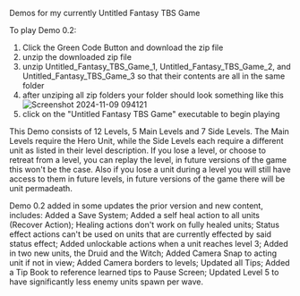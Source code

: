 Demos for my currently Untitled Fantasy TBS Game

To play Demo 0.2:
1) Click the Green Code Button and download the zip file
2) unzip the downloaded zip file
3) unzip Untitled_Fantasy_TBS_Game_1, Untitled_Fantasy_TBS_Game_2, and Untitled_Fantasy_TBS_Game_3 so that their contents are all in the same folder
4) after unziping all zip folders your folder should look something like this
![Screenshot 2024-11-09 094121](https://github.com/user-attachments/assets/518ba823-db6d-410d-b7d1-f4c47c6074ed)
5) click on the "Untitled Fantasy TBS Game" executable to begin playing

This Demo consists of 12 Levels, 5 Main Levels and 7 Side Levels. The Main Levels require the Hero Unit, while the Side Levels each require a different unit as listed in their level description. If you lose a level, or choose to retreat from a level, you can replay the level, in future versions of the game this won't be the case. Also if you lose a unit during a level you will still have access to them in future levels, in future versions of the game there will be unit permadeath.

Demo 0.2 added in some updates the prior version and new content, includes: Added a Save System; Added a self heal action to all units (Recover Action); Healing actions don't work on fully healed units; Status effect actions can't be used on units that are currently effected by said status effect; Added unlockable actions when a unit reaches level 3; Added in two new units, the Druid and the Witch; Added Camera Snap to acting unit if not in view; Added Camera borders to levels; Updated all Tips; Added a Tip Book to reference
learned tips to Pause Screen; Updated Level 5 to have significantly less enemy units spawn per wave. 
